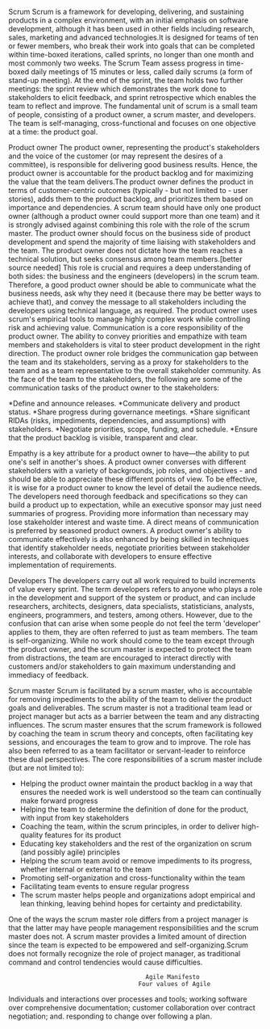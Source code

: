 Scrum
Scrum is a framework for developing, delivering, and sustaining products in a complex environment,
with an initial emphasis on software development, although it has been used in other fields including research,
 sales, marketing and advanced technologies.It is designed for teams of ten or fewer members, 
who break their work into goals that can be completed within time-boxed iterations, called sprints,
 no longer than one month and most commonly two weeks. 
The Scrum Team assess progress in time-boxed daily meetings of 15 minutes or less, called daily scrums 
(a form of stand-up meeting). At the end of the sprint, the team holds two further meetings: 
the sprint review which demonstrates the work done to stakeholders to elicit feedback, 
and sprint retrospective which enables the team to reflect and improve.
The fundamental unit of scrum is a small team of people, consisting of a product owner, a scrum master, and developers. 
The team is self-managing, cross-functional and focuses on one objective at a time: the product goal.

Product owner
The product owner, representing the product's stakeholders and the voice of the customer (or may represent the desires of a committee), 
is responsible for delivering good business results. Hence, the product owner is accountable for the product backlog 
and for maximizing the value that the team delivers.The product owner defines the product in terms of customer-centric outcomes 
(typically - but not limited to - user stories), adds them to the product backlog, and prioritizes them based on importance and dependencies.
A scrum team should have only one product owner (although a product owner could support more than one team) and 
it is strongly advised against combining this role with the role of the scrum master. The product owner should focus on the business side of product development 
and spend the majority of time liaising with stakeholders and the team. The product owner does not dictate how the team reaches a technical solution,
but seeks consensus among team members.[better source needed] This role is crucial and requires a deep understanding of both sides: the business 
and the engineers (developers) in the scrum team. Therefore, a good product owner should be able to communicate what the business needs, ask why they need it 
(because there may be better ways to achieve that), and convey the message to all stakeholders including the developers using technical language, as required. 
The product owner uses scrum's empirical tools to manage highly complex work while controlling risk and achieving value.
Communication is a core responsibility of the product owner. The ability to convey priorities and empathize with team members and stakeholders is vital to
steer product development in the right direction. The product owner role bridges the communication gap between the team and its stakeholders, 
serving as a proxy for stakeholders to the team and as a team representative to the overall stakeholder community.
As the face of the team to the stakeholders, the following are some of the communication tasks of the product owner to the stakeholders:

*Define and announce releases.
*Communicate delivery and product status.
*Share progress during governance meetings.
*Share significant RIDAs (risks, impediments, dependencies, and assumptions) with stakeholders.
*Negotiate priorities, scope, funding, and schedule.
*Ensure that the product backlog is visible, transparent and clear.

Empathy is a key attribute for a product owner to have—the ability to put one's self in another's shoes. A product owner converses with different stakeholders 
with a variety of backgrounds, job roles, and objectives - and should be able to appreciate these different points of view. To be effective, 
it is wise for a product owner to know the level of detail the audience needs. The developers need thorough feedback and specifications so they can build a 
product up to expectation, while an executive sponsor may just need summaries of progress. Providing more information than necessary may lose stakeholder interest 
and waste time. A direct means of communication is preferred by seasoned product owners.
A product owner's ability to communicate effectively is also enhanced by being skilled in techniques that identify stakeholder needs, negotiate priorities 
between stakeholder interests, and collaborate with developers to ensure effective implementation of requirements.

Developers
The developers carry out all work required to build increments of value every sprint.
The term developers refers to anyone who plays a role in the development and support of the system or product, and can include researchers, architects,
designers, data specialists, statisticians, analysts, engineers, programmers, and testers, among others.
However, due to the confusion that can arise when some people do not feel the term 'developer' applies to them, they are often referred to just as team members.
The team is self-organizing. While no work should come to the team except through the product owner, and the scrum master is expected to protect the team from 
distractions, the team are encouraged to interact directly with customers and/or stakeholders to gain maximum understanding and immediacy of feedback.

Scrum master
Scrum is facilitated by a scrum master, who is accountable for removing impediments to the ability of the team to deliver the product goals and deliverables.
The scrum master is not a traditional team lead or project manager but acts as a barrier between the team and any distracting influences. The scrum master ensures
that the scrum framework is followed by coaching the team in scrum theory and concepts, often facilitating key sessions, and encourages the team to grow and to improve.
The role has also been referred to as a team facilitator or servant-leader to reinforce these dual perspectives.
The core responsibilities of a scrum master include (but are not limited to):
* Helping the product owner maintain the product backlog in a way that ensures the needed work is well understood so the team can continually make forward progress
* Helping the team to determine the definition of done for the product, with input from key stakeholders
* Coaching the team, within the scrum principles, in order to deliver high-quality features for its product
* Educating key stakeholders and the rest of the organization on scrum (and possibly agile) principles
* Helping the scrum team avoid or remove impediments to its progress, whether internal or external to the team
* Promoting self-organization and cross-functionality within the team
* Facilitating team events to ensure regular progress
* The scrum master helps people and organizations adopt empirical and lean thinking, leaving behind hopes for certainty and predictability.

One of the ways the scrum master role differs from a project manager is that the latter may have people management responsibilities and the scrum master does not. 
A scrum master provides a limited amount of direction since the team is expected to be empowered and self-organizing.Scrum does not formally recognize the role of 
project manager, as traditional command and control tendencies would cause difficulties.

                                          Agile Manifesto
                                        Four values of Agile
Individuals and interactions over processes and tools; working software over comprehensive documentation; 
customer collaboration over contract negotiation; and. responding to change over following a plan.